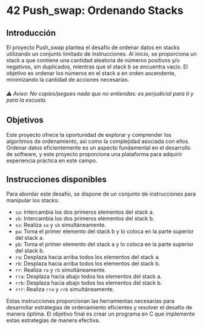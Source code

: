 # 42 Push_swap: Ordenando Stacks

## Introducción
El proyecto Push_swap plantea el desafío de ordenar datos en stacks utilizando un conjunto limitado de instrucciones. Al inicio, se proporciona un stack a que contiene una cantidad aleatoria de números positivos y/o negativos, sin duplicados, mientras que el stack b se encuentra vacío. El objetivo es ordenar los números en el stack a en orden ascendente, minimizando la cantidad de acciones necesarias.

###### ⚠️ Aviso: No copies/pegues nada que no entiendas: es perjudicial para ti y para la escuela.

## Objetivos
Este proyecto ofrece la oportunidad de explorar y comprender los algoritmos de ordenamiento, así como la complejidad asociada con ellos. Ordenar datos eficientemente es un aspecto fundamental en el desarrollo de software, y este proyecto proporciona una plataforma para adquirir experiencia práctica en este campo.

## Instrucciones disponibles
Para abordar este desafío, se dispone de un conjunto de instrucciones para manipular los stacks:
- `sa`: Intercambia los dos primeros elementos del stack a.
- `sb`: Intercambia los dos primeros elementos del stack b.
- `ss`: Realiza `sa` y `sb` simultáneamente.
- `pa`: Toma el primer elemento del stack b y lo coloca en la parte superior del stack a.
- `pb`: Toma el primer elemento del stack a y lo coloca en la parte superior del stack b.
- `ra`: Desplaza hacia arriba todos los elementos del stack a.
- `rb`: Desplaza hacia arriba todos los elementos del stack b.
- `rr`: Realiza `ra` y `rb` simultáneamente.
- `rra`: Desplaza hacia abajo todos los elementos del stack a.
- `rrb`: Desplaza hacia abajo todos los elementos del stack b.
- `rrr`: Realiza `rra` y `rrb` simultáneamente.

Estas instrucciones proporcionan las herramientas necesarias para desarrollar estrategias de ordenamiento eficientes y resolver el desafío de manera óptima. El objetivo final es crear un programa en C que implemente estas estrategias de manera efectiva.
